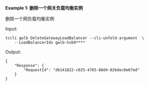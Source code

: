 **Example 1: 删除一个网关负载均衡实例**

删除一个网负载均衡实例

Input: 

```
tccli gwlb DeleteGatewayLoadBalancer --cli-unfold-argument  \
    --LoadBalancerIds gwlb-hsb9****
```

Output: 
```
{
    "Response": {
        "RequestId": "db141822-c025-4765-88d4-02bdec0e67ed"
    }
}
```

